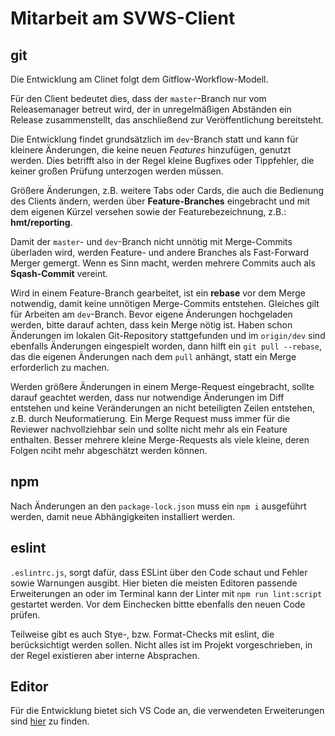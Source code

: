 # Mitarbeit am SVWS-Client

## git
Die Entwicklung am Clinet folgt dem Gitflow-Workflow-Modell.

Für den Client bedeutet dies, dass der `master`-Branch nur vom Releasemanager betreut wird, der in unregelmäßigen Abständen ein Release zusammenstellt, das anschließend zur Veröffentlichung bereitsteht.

Die Entwicklung findet grundsätzlich im `dev`-Branch statt und kann für kleinere Änderungen, die keine neuen _Features_ hinzufügen, genutzt werden. Dies betrifft also in der Regel kleine Bugfixes oder Tippfehler, die keiner großen Prüfung unterzogen werden müssen.

Größere Änderungen, z.B. weitere Tabs oder Cards, die auch die Bedienung des Clients ändern, werden über __Feature-Branches__ eingebracht und mit dem eigenen Kürzel versehen sowie der Featurebezeichnung, z.B.: __hmt/reporting__.

Damit der `master`- und `dev`-Branch nicht unnötig mit Merge-Commits überladen wird, werden Feature- und andere Branches als Fast-Forward Merger gemergt. Wenn es Sinn macht, werden mehrere Commits auch als __Sqash-Commit__ vereint.

Wird in einem Feature-Branch gearbeitet, ist ein __rebase__ vor dem Merge notwendig, damit keine unnötigen Merge-Commits entstehen. Gleiches gilt für Arbeiten am `dev`-Branch. Bevor eigene Änderungen hochgeladen werden, bitte darauf achten, dass kein Merge nötig ist. Haben schon Änderungen im lokalen Git-Repository stattgefunden und im `origin/dev` sind ebenfalls Änderungen eingespielt worden, dann hilft ein `git pull --rebase`, das die eigenen Änderungen nach dem `pull` anhängt, statt ein Merge erforderlich zu machen.

Werden größere Änderungen in einem Merge-Request eingebracht, sollte darauf geachtet werden, dass nur notwendige Änderungen im Diff entstehen und keine Veränderungen an nicht beteiligten Zeilen entstehen, z.B. durch Neuformatierung. Ein Merge Request muss immer für die Reviewer nachvollziehbar sein und sollte nicht mehr als ein Feature enthalten. Besser mehrere kleine Merge-Requests als viele kleine, deren Folgen nciht mehr abgeschätzt werden können.

## npm
Nach Änderungen an den `package-lock.json` muss ein `npm i` ausgeführt werden, damit neue Abhängigkeiten installiert werden. 

## eslint
`.eslintrc.js`, sorgt dafür, dass ESLint über den Code schaut und Fehler sowie Warnungen ausgibt. Hier bieten die meisten Editoren passende Erweiterungen an oder im Terminal kann der Linter mit `npm run lint:script` gestartet werden. Vor dem Einchecken bittte ebenfalls den neuen Code prüfen.

Teilweise gibt es auch Stye-, bzw. Format-Checks mit eslint, die berücksichtigt werden sollen. Nicht alles ist im Projekt vorgeschrieben, in der Regel existieren aber interne Absprachen.

## Editor
Für die Entwicklung bietet sich VS Code an, die verwendeten Erweiterungen sind [hier](../../Entwicklungsumgebungen/VS-Code/index.md) zu finden.